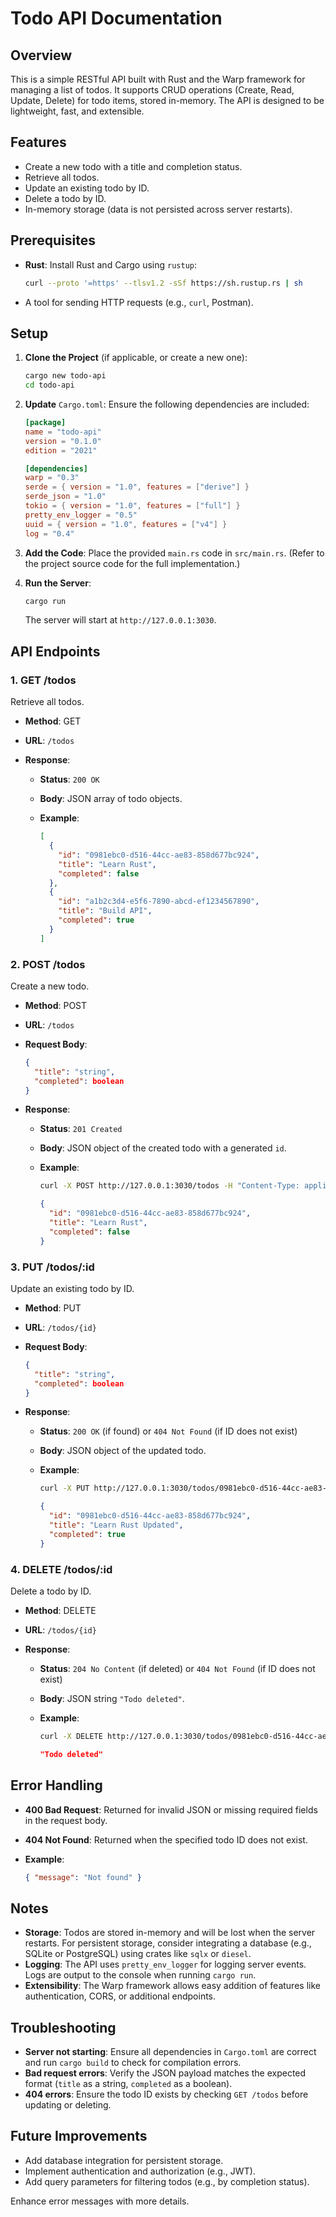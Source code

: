 # Todo API Documentation

## Overview

This is a simple RESTful API built with Rust and the Warp framework for managing a list of todos. It supports CRUD operations (Create, Read, Update, Delete) for todo items, stored in-memory. The API is designed to be lightweight, fast, and extensible.

## Features

- Create a new todo with a title and completion status.
- Retrieve all todos.
- Update an existing todo by ID.
- Delete a todo by ID.
- In-memory storage (data is not persisted across server restarts).

## Prerequisites

- **Rust**: Install Rust and Cargo using `rustup`:

  ```bash
  curl --proto '=https' --tlsv1.2 -sSf https://sh.rustup.rs | sh
  ```

- A tool for sending HTTP requests (e.g., `curl`, Postman).

## Setup

1. **Clone the Project** (if applicable, or create a new one):

   ```bash
   cargo new todo-api
   cd todo-api
   ```

2. **Update** `Cargo.toml`: Ensure the following dependencies are included:

   ```toml
   [package]
   name = "todo-api"
   version = "0.1.0"
   edition = "2021"

   [dependencies]
   warp = "0.3"
   serde = { version = "1.0", features = ["derive"] }
   serde_json = "1.0"
   tokio = { version = "1.0", features = ["full"] }
   pretty_env_logger = "0.5"
   uuid = { version = "1.0", features = ["v4"] }
   log = "0.4"
   ```

3. **Add the Code**: Place the provided `main.rs` code in `src/main.rs`. (Refer to the project source code for the full implementation.)

4. **Run the Server**:

   ```bash
   cargo run
   ```

   The server will start at `http://127.0.0.1:3030`.

## API Endpoints

### 1. GET /todos

Retrieve all todos.

- **Method**: GET
- **URL**: `/todos`
- **Response**:

  - **Status**: `200 OK`
  - **Body**: JSON array of todo objects.
  - **Example**:

    ```json
    [
      {
        "id": "0981ebc0-d516-44cc-ae83-858d677bc924",
        "title": "Learn Rust",
        "completed": false
      },
      {
        "id": "a1b2c3d4-e5f6-7890-abcd-ef1234567890",
        "title": "Build API",
        "completed": true
      }
    ]
    ```

### 2. POST /todos

Create a new todo.

- **Method**: POST
- **URL**: `/todos`
- **Request Body**:

  ```json
  {
    "title": "string",
    "completed": boolean
  }
  ```

- **Response**:

  - **Status**: `201 Created`
  - **Body**: JSON object of the created todo with a generated `id`.
  - **Example**:

    ```bash
    curl -X POST http://127.0.0.1:3030/todos -H "Content-Type: application/json" -d '{"title":"Learn Rust","completed":false}'
    ```

    ```json
    {
      "id": "0981ebc0-d516-44cc-ae83-858d677bc924",
      "title": "Learn Rust",
      "completed": false
    }
    ```

### 3. PUT /todos/:id

Update an existing todo by ID.

- **Method**: PUT
- **URL**: `/todos/{id}`
- **Request Body**:

  ```json
  {
    "title": "string",
    "completed": boolean
  }
  ```

- **Response**:

  - **Status**: `200 OK` (if found) or `404 Not Found` (if ID does not exist)
  - **Body**: JSON object of the updated todo.
  - **Example**:

    ```bash
    curl -X PUT http://127.0.0.1:3030/todos/0981ebc0-d516-44cc-ae83-858d677bc924 -H "Content-Type: application/json" -d '{"title":"Learn Rust Updated","completed":true}'
    ```

    ```json
    {
      "id": "0981ebc0-d516-44cc-ae83-858d677bc924",
      "title": "Learn Rust Updated",
      "completed": true
    }
    ```

### 4. DELETE /todos/:id

Delete a todo by ID.

- **Method**: DELETE
- **URL**: `/todos/{id}`
- **Response**:

  - **Status**: `204 No Content` (if deleted) or `404 Not Found` (if ID does not exist)
  - **Body**: JSON string `"Todo deleted"`.
  - **Example**:

    ```bash
    curl -X DELETE http://127.0.0.1:3030/todos/0981ebc0-d516-44cc-ae83-858d677bc924
    ```

    ```json
    "Todo deleted"
    ```

## Error Handling

- **400 Bad Request**: Returned for invalid JSON or missing required fields in the request body.
- **404 Not Found**: Returned when the specified todo ID does not exist.
- **Example**:

  ```json
  { "message": "Not found" }
  ```

## Notes

- **Storage**: Todos are stored in-memory and will be lost when the server restarts. For persistent storage, consider integrating a database (e.g., SQLite or PostgreSQL) using crates like `sqlx` or `diesel`.
- **Logging**: The API uses `pretty_env_logger` for logging server events. Logs are output to the console when running `cargo run`.
- **Extensibility**: The Warp framework allows easy addition of features like authentication, CORS, or additional endpoints.

## Troubleshooting

- **Server not starting**: Ensure all dependencies in `Cargo.toml` are correct and run `cargo build` to check for compilation errors.
- **Bad request errors**: Verify the JSON payload matches the expected format (`title` as a string, `completed` as a boolean).
- **404 errors**: Ensure the todo ID exists by checking `GET /todos` before updating or deleting.

## Future Improvements

- Add database integration for persistent storage.
- Implement authentication and authorization (e.g., JWT).
- Add query parameters for filtering todos (e.g., by completion status).

Enhance error messages with more details.
